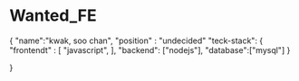 # Wanted_FE

{
"name":"kwak, soo chan",
"position" : "undecided"
"teck-stack": {
"frontendt" : [
"javascript",
],
"backend": ["nodejs"],
"database":["mysql"]
}

}

